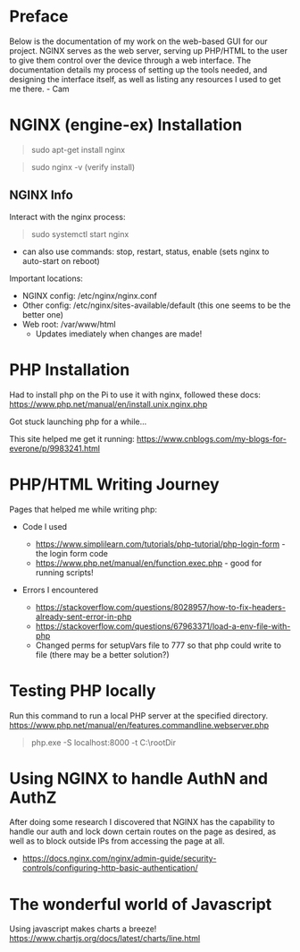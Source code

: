 # Preface

Below is the documentation of my work on the web-based GUI for our project. NGINX serves as the web server, serving up PHP/HTML to the user to give them control over the device through a web interface. The documentation details my process of setting up the tools needed, and designing the interface itself, as well as listing any resources I used to get me there. - Cam

# NGINX (engine-ex) Installation
> sudo apt-get install nginx

> sudo nginx -v (verify install)

## NGINX Info
Interact with the nginx process:
> sudo systemctl start nginx
- can also use commands: stop, restart, status, enable (sets nginx to auto-start on reboot)

Important locations:
- NGINX config: /etc/nginx/nginx.conf 
- Other config: /etc/nginx/sites-available/default (this one seems to be the better one)
- Web root: /var/www/html
  - Updates imediately when changes are made!

# PHP Installation

Had to install php on the Pi to use it with nginx, followed these docs:
https://www.php.net/manual/en/install.unix.nginx.php

Got stuck launching php for a while...

This site helped me get it running: https://www.cnblogs.com/my-blogs-for-everone/p/9983241.html

# PHP/HTML Writing Journey

Pages that helped me while writing php:
  - Code I used
    - https://www.simplilearn.com/tutorials/php-tutorial/php-login-form - the login form code
    - https://www.php.net/manual/en/function.exec.php - good for running scripts!

  - Errors I encountered
    - https://stackoverflow.com/questions/8028957/how-to-fix-headers-already-sent-error-in-php
    - https://stackoverflow.com/questions/67963371/load-a-env-file-with-php
    - Changed perms for setupVars file to 777 so that php could write to file (there may be a better solution?)

# Testing PHP locally

Run this command to run a local PHP server at the specified directory.
https://www.php.net/manual/en/features.commandline.webserver.php

> php.exe -S localhost:8000 -t C:\rootDir

# Using NGINX to handle AuthN and AuthZ

After doing some research I discovered that NGINX has the capability to handle our auth and lock down certain routes on the page as desired,
as well as to block outside IPs from accessing the page at all.

- https://docs.nginx.com/nginx/admin-guide/security-controls/configuring-http-basic-authentication/

# The wonderful world of Javascript

Using javascript makes charts a breeze!
https://www.chartjs.org/docs/latest/charts/line.html